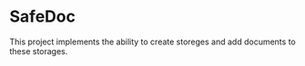 # SafeDoc

This project implements the ability to create storeges and add documents to these storages.